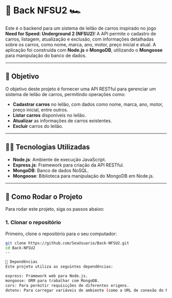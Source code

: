 # 🚗 **Back NFSU2** 🏎️

Este é o backend para um sistema de leilão de carros inspirado no jogo **Need for Speed: Underground 2 (NFSU2)**! A API permite o cadastro de carros, listagem, atualização e exclusão, com informações detalhadas sobre os carros, como nome, marca, ano, motor, preço inicial e atual. A aplicação foi construída com **Node.js** e **MongoDB**, utilizando o **Mongoose** para manipulação do banco de dados.

---

## 🎯 **Objetivo**

O objetivo deste projeto é fornecer uma API RESTful para gerenciar um sistema de leilão de carros, permitindo operações como:

- **Cadastrar carros** no leilão, com dados como nome, marca, ano, motor, preço inicial, entre outros.
- **Listar carros** disponíveis no leilão.
- **Atualizar** as informações de carros existentes.
- **Excluir** carros do leilão.

---

## 🧑‍💻 **Tecnologias Utilizadas**

- **Node.js**: Ambiente de execução JavaScript.
- **Express.js**: Framework para criação da API RESTful.
- **MongoDB**: Banco de dados NoSQL.
- **Mongoose**: Biblioteca para manipulação do MongoDB em Node.js.

---

## 🔧 **Como Rodar o Projeto**

Para rodar este projeto, siga os passos abaixo:

### 1. **Clonar o repositório**

Primeiro, clone o repositório para o seu computador:

```bash
git clone https://github.com/SeuUsuario/Back-NFSU2.git
cd Back-NFSU2
--

🔧 Dependências
Este projeto utiliza as seguintes dependências:

express: Framework web para Node.js.
mongoose: ORM para trabalhar com MongoDB.
cors: Para permitir requisições de diferentes origens.
dotenv: Para carregar variáveis de ambiente (como a URL de conexão do MongoDB).
